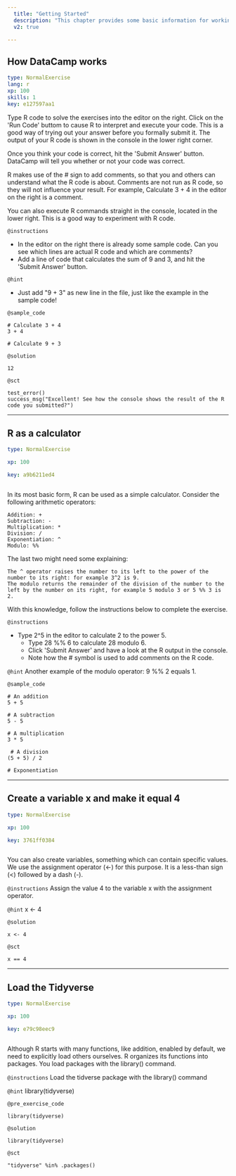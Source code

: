 ```yaml
---
  title: "Getting Started"
  description: "This chapter provides some basic information for working with R."
  v2: true

---
```

## How DataCamp works

```yaml
type: NormalExercise
lang: r
xp: 100
skills: 1
key: e127597aa1
```

Type R code to solve the exercises into the editor on the right. Click on the 'Run Code' buttom to cause R to interpret and execute your code. This is a good way of trying out your answer before you formally submit it. The output of your R code is shown in the console in the lower right corner.

Once you think your code is correct, hit the 'Submit Answer' button. DataCamp will tell you whether or not your code was correct. 

R makes use of the # sign to add comments, so that you and others can understand what the R code is about. Comments are not run as R code, so they will not influence your result. For example, Calculate 3 + 4 in the editor on the right is a comment.

You can also execute R commands straight in the console, located in the lower right. This is a good way to experiment with R code.

`@instructions`
- In the editor on the right there is already some sample code. Can you see which lines are actual R code and which are comments?
- Add a line of code that calculates the sum of 9 and 3, and hit the 'Submit Answer' button.

`@hint`
- Just add "9 + 3" as new line in the file, just like the example in the sample code!


`@sample_code`
```{r}
# Calculate 3 + 4
3 + 4

# Calculate 9 + 3
```
`@solution`
```{r}
12
```
`@sct`
```{r}
test_error()
success_msg("Excellent! See how the console shows the result of the R code you submitted?")
```

---
## R as a calculator

```yaml
type: NormalExercise

xp: 100

key: a9b6211ed4



```

In its most basic form, R can be used as a simple calculator. Consider the following arithmetic operators:

    Addition: +
    Subtraction: -
    Multiplication: *
    Division: /
    Exponentiation: ^
    Modulo: %%

The last two might need some explaining:

    The ^ operator raises the number to its left to the power of the number to its right: for example 3^2 is 9.
    The modulo returns the remainder of the division of the number to the left by the number on its right, for example 5 modulo 3 or 5 %% 3 is 2.

With this knowledge, follow the instructions below to complete the exercise.

`@instructions`
- Type 2^5 in the editor to calculate 2 to the power 5.
    - Type 28 %% 6 to calculate 28 modulo 6.
    - Click 'Submit Answer' and have a look at the R output in the console.
    - Note how the # symbol is used to add comments on the R code.

`@hint`
Another example of the modulo operator: 9 %% 2 equals 1.


`@sample_code`
```{r}
# An addition
5 + 5 

# A subtraction
5 - 5 

# A multiplication
3 * 5

 # A division
(5 + 5) / 2 

# Exponentiation
```











---
## Create a variable x and make it equal 4

```yaml
type: NormalExercise

xp: 100

key: 3761ff0384



```

You can also create variables, something which can contain specific values. We use the assignment operator (<-) for this purpose.  It is a less-than sign (<) followed by a dash (-).

`@instructions`
Assign the value 4 to the variable x with the assignment operator.

`@hint`
x <- 4



`@solution`
```{r}
x <- 4
```
`@sct`
```{r}
x == 4
```






---
## Load the Tidyverse

```yaml
type: NormalExercise

xp: 100

key: e79c98eec9



```

Although R starts with many functions, like addition, enabled by default, we need to explicitly load others ourselves. R organizes its functions into packages. You load packages with the library() command.

`@instructions`
Load the tidverse package with the library() command

`@hint`
library(tidyverse)

`@pre_exercise_code`
```{r}
library(tidyverse)
```

`@solution`
```{r}
library(tidyverse)
```
`@sct`
```{r}
"tidyverse" %in% .packages()
```






